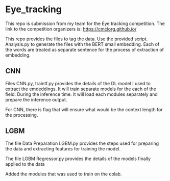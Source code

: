 # Eye_tracking

This repo is submission from my team for the Eye tracking competition. The link to the competition organizers is:
https://cmclorg.github.io/

This repo provides the files to tag the data. Use the provided script. Analysis.py to generate the files with the BERT small embedding. Each of the words are treated as separate sentence for the process of extraction of embedding.

## CNN
Files CNN.py, traintf.py provides the details of the DL model I used to extract the emdeddings. It will train separate models for the each of the field. During the inference time. It will load each modules separately and prepare the inference output. 

For CNN, there is flag that will ensure what would be the context length for the processing.

## LGBM
The file Data Preparation LGBM.py provides the steps used for preparing the data and extracting features for training the model.

The file LGBM Regressor.py provides the details of the models finally applied to the data

Added the modules that was used to train on the colab. 
